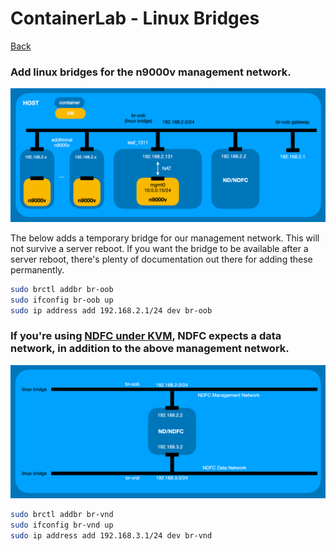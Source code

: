 # ContainerLab - Linux Bridges

[Back](/docs/containerlab/ContainerLab_Main.md)


### Add linux bridges for the n9000v management network.

![Bridge br-oob](/docs/images/br-oob.png)

The below adds a temporary bridge for our management network. This will not survive a server reboot.  If you want the bridge to be available after a server reboot, there's plenty of documentation out there for adding these permanently.

```bash
sudo brctl addbr br-oob
sudo ifconfig br-oob up
sudo ip address add 192.168.2.1/24 dev br-oob
```

### If you're using [NDFC under KVM](/docs/NDFC/nd_ndfc_provisioning.md), NDFC expects a data network, in addition to the above management network.

![Bridge br-vnd](/docs/images/br-vnd.png)

```bash
sudo brctl addbr br-vnd
sudo ifconfig br-vnd up
sudo ip address add 192.168.3.1/24 dev br-vnd
```
